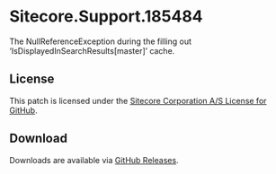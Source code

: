 # Sitecore.Support.185484
The NullReferenceException during the filling out &#8216;IsDisplayedInSearchResults[master]&#8217; cache.

## License  
This patch is licensed under the [Sitecore Corporation A/S License for GitHub](https://github.com/sitecoresupport/Sitecore.Support.185484/blob/master/LICENSE).  

## Download  
Downloads are available via [GitHub Releases](https://github.com/sitecoresupport/Sitecore.Support.185484/releases).  
